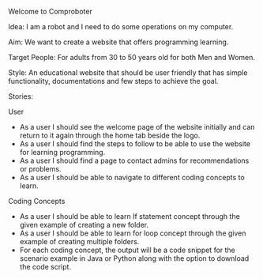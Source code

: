 Welcome to Comproboter

Idea: I am a robot and I need to do some operations on my computer.

Aim: We want to create a website that offers programming learning.

Target People: For adults from 30 to 50 years old for both Men and Women.

Style: An educational website that should be user friendly that has simple functionality, documentations and few steps to achieve the goal.

Stories:

User

- As a user I should see the welcome page of the website initially and can return to it again through the home tab beside the logo.
- As a user I should find the steps to follow to be able to use the website for learning programming.
- As a user I should find a page to contact admins for recommendations or problems.
- As a user I should be able to navigate to different coding concepts to learn.

Coding Concepts

- As a user I should be able to learn If statement concept through the given example of creating a new folder.
- As a user I should be able to learn for loop concept through the given example of creating multiple folders.
- For each coding concept, the output will be a code snippet for the scenario example in Java or Python along with the option to download the code script.
